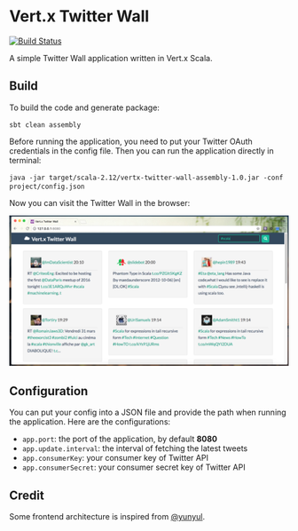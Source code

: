 # Vert.x Twitter Wall

[![Build Status](https://travis-ci.org/sczyh30/vertx-twitter-wall.svg?branch=master)](https://travis-ci.org/sczyh30/vertx-twitter-wall)

A simple Twitter Wall application written in Vert.x Scala.

## Build

To build the code and generate package:

```
sbt clean assembly
```

Before running the application, you need to put your Twitter OAuth credentials in the config file. 
Then you can run the application directly in terminal:

```
java -jar target/scala-2.12/vertx-twitter-wall-assembly-1.0.jar -conf project/config.json
```

Now you can visit the Twitter Wall in the browser:

![Vert.x Twitter Wall](docs/twitter-wall-demo.png)

## Configuration

You can put your config into a JSON file and provide the path when running the application.
Here are the configurations:

- `app.port`: the port of the application, by default **8080**
- `app.update.interval`: the interval of fetching the latest tweets
- `app.consumerKey`: your consumer key of Twitter API
- `app.consumerSecret`: your consumer secret key of Twitter API

## Credit

Some frontend architecture is inspired from [@yunyul](https://github.com/yunyul).
